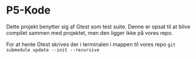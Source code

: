 # P5-Kode
Dette projekt benytter sig af Gtest som test suite.
Denne er opsat til at blive compilet sammen med projektet, men den ligger ikke på vores repo.

For at hente Gtest skrives der i terminalen i mappen til vores repo
`git submodule update --init --recursive`

